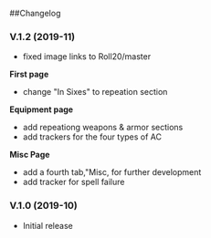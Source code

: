 ##Changelog

### V.1.2 (2019-11)
* fixed image links to Roll20/master

**First page**
* change "In Sixes" to repeation section

**Equipment page**
* add repeationg weapons & armor sections
* add trackers for the four types of AC

**Misc Page**
* add a fourth tab,"Misc, for further development
* add tracker for spell failure


### V.1.0 (2019-10)
* Initial release